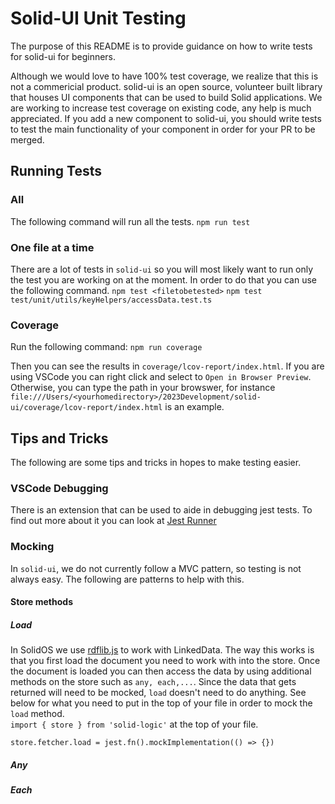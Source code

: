# Solid-UI Unit Testing
The purpose of this README is to provide guidance on how to write tests for solid-ui for beginners.

Although we would love to have 100% test coverage, we realize that this is not a commericial product. solid-ui is an open source, volunteer built library that houses UI components that can be used to build Solid applications. We are working to increase test coverage on existing code, any help is much appreciated. If you add a new component to solid-ui, you should write tests to test the main functionality of your component in order for your PR to be merged.

## Running Tests

### All
The following command will run all the tests.
`npm run test`

### One file at a time
There are a lot of tests in `solid-ui` so you will most likely want to run only the test you are working on at the moment. In order to do that you can use the following command.
`npm test <filetobetested>`
`npm test test/unit/utils/keyHelpers/accessData.test.ts`

### Coverage
Run the following command:
`npm run coverage`

Then you can see the results in `coverage/lcov-report/index.html`. If you are using VSCode you can right click and select to `Open in Browser Preview`. Otherwise, you can type the path in your browswer, for instance `file:///Users/<yourhomedirectory>/2023Development/solid-ui/coverage/lcov-report/index.html` is an example.

## Tips and Tricks
The following are some tips and tricks in hopes to make testing easier.

### VSCode Debugging
There is an extension that can be used to aide in debugging jest tests. To find out more about it you can look at [Jest Runner](https://marketplace.visualstudio.com/items?itemName=firsttris.vscode-jest-runner)

### Mocking
In `solid-ui`, we do not currently follow a MVC pattern, so testing is not always easy. The following are patterns to help with this.
#### Store methods
##### Load
In SolidOS we use [rdflib.js](https://github.com/linkeddata/rdflib.js/) to work with LinkedData. The way this works is that you first load the document you need to work with into the store. Once the document is loaded you can then access the data by using additional methods on the store such as `any, each,...`. Since the data that gets returned will need to be mocked, `load` doesn't need to do anything. See below for what you need to put in the top of your file in order to mock the `load` method.  
`import { store } from 'solid-logic'` at the top of your file.

`store.fetcher.load = jest.fn().mockImplementation(() => {})`

##### Any

##### Each
